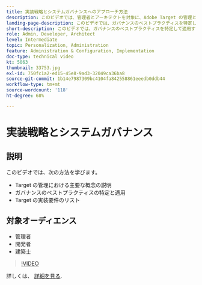 ```yaml
---
title: 実装戦略とシステムガバナンスへのアプローチ方法
description: このビデオでは、管理者とアーキテクトを対象に、Adobe Target の管理と実装における重要な概念について説明します。 このビデオでは、ガバナンスのベストプラクティスを特定して適用する方法を説明すると共に、Target の実装要件を示します。
landing-page-description: このビデオでは、ガバナンスのベストプラクティスを特定して適用する方法を説明すると共に、Target の実装要件を示します。
short-description: このビデオでは、ガバナンスのベストプラクティスを特定して適用する方法を説明すると共に、Target の実装要件を示します。
role: Admin, Developer, Architect
level: Intermediate
topic: Personalization, Administration
feature: Administration & Configuration, Implementation
doc-type: technical video
kt: 5063
thumbnail: 33753.jpg
exl-id: 750fc1a2-ed15-45e8-9ad3-32049ca36ba8
source-git-commit: 1b14e7987309bc4104fa842558861eeedb0ddb44
workflow-type: tm+mt
source-wordcount: '118'
ht-degree: 68%

---
```


# 実装戦略とシステムガバナンス

## 説明

このビデオでは、次の方法を学びます。

* Target の管理における主要な概念の説明
* ガバナンスのベストプラクティスの特定と適用
* Target の実装要件のリスト

## 対象オーディエンス

* 管理者
* 開発者
* 建築士

>[!VIDEO](https://video.tv.adobe.com/v/33753/?quality=12)

詳しくは、 [詳細を見る](https://experienceleague.adobe.com/docs/target/using/administer/administrating-target.html?lang=en).
